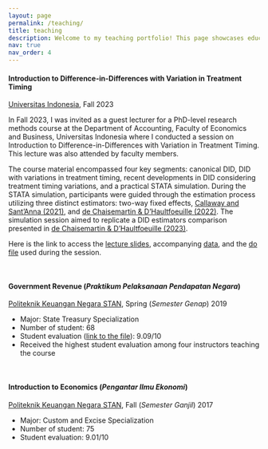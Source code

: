 ```yaml
---
layout: page
permalink: /teaching/
title: teaching
description: Welcome to my teaching portfolio! This page showcases educational content from courses I have taught.
nav: true
nav_order: 4
---
```




#### Introduction to Difference-in-Differences with Variation in Treatment Timing

[Universitas Indonesia](https://feb.ui.ac.id/en/department-of-accounting/), Fall 2023

In Fall 2023, I was invited as a guest lecturer for a PhD-level research methods course at the Department of Accounting, Faculty of Economics and Business, Universitas Indonesia where I conducted a session on Introduction to Difference-in-Differences with Variation in Treatment Timing. This lecture was also attended by faculty members.

The course material encompassed four key segments: canonical DID, DID with variations in treatment timing, recent developments in DID considering treatment timing variations, and a practical STATA simulation. During the STATA simulation, participants were guided through the estimation process utilizing three distinct estimators: two-way fixed effects, [Callaway and Sant’Anna (2021)](https://www.sciencedirect.com/science/article/abs/pii/S0304407620303948), and [de Chaisemartin & D’Haultfoeuille (2022)](https://www.nber.org/papers/w29873). The simulation session aimed to replicate a DID estimators comparison presented in [de Chaisemartin & D’Haultfoeuille (2023)](https://academic.oup.com/ectj/article-abstract/26/3/C1/6604378).

Here is the link to access the [lecture slides](/assets/pdf/Intro_diddifferenttiming_rosidi_20231126_edit.pdf), accompanying [data](/assets/pdf/Divorce-Wolfers-AER_ui.dta), and the [do file](/assets/pdf/replication_ui_20231126.do) used during the session.

<br>

#### Government Revenue (*Praktikum Pelaksanaan Pendapatan Negara*)

[Politeknik Keuangan Negara STAN](https://pknstan.ac.id/), Spring (*Semester Genap*) 2019  

- Major:  State Treasury Specialization
- Number of student: 68
- Student evaluation ([link to the file](/assets/pdf/evaluasi_rosidi.pdf)): 9.09/10
- Received the highest student evaluation among four instructors teaching the course

<br>

#### Introduction to Economics (*Pengantar Ilmu Ekonomi*)

[Politeknik Keuangan Negara STAN](https://pknstan.ac.id/),  Fall (*Semester Ganjil*) 2017 

- Major: Custom and Excise Specialization
- Number of student: 75
- Student evaluation: 9.01/10

